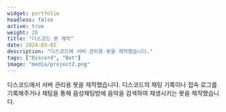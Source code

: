```yaml
---
widget: portfolio
headless: false
active: true
weight: 20
title: "디스코드 봇 제작"
date: 2024-03-02
description: "디스코드에 서버 관리용 봇을 제작했습니다."
tags: ["Discord", "Bot"]
image: "media/project2.png"
---
```


디스코드에서 서버 관리용 봇을 제작했습니다. 디스코드의 채팅 기록이나 접속 로그를 기록해주거나 채팅을 통해 음성채팅방에 음악을 검색하여 재생시키는 봇을 제작했습니다.
